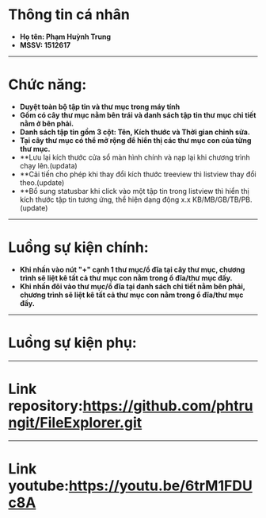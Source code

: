 # Thông tin cá nhân
* **Họ tên: Phạm Huỳnh Trung**
* **MSSV: 1512617**
----
# Chức năng:
* **Duyệt toàn bộ tập tin và thư mục trong máy tính**
* **Gồm có cây thư mục nằm bên trái và danh sách tập tin thư mục chi tiết nằm ở bên phải.**
* **Danh sách tập tin gồm 3 cột: Tên, Kích thước và Thời gian chỉnh sửa.**
* **Tại cây thư mục có thể mở rộng để hiển thị các thư mục con của từng thư mục.**
* **Lưu lại kích thước cửa sổ màn hình chính và nạp lại khi chương trình chạy lên.(updata)
* **Cải tiến cho phép khi thay đổi kích thước treeview thì listview thay đổi theo.(update)
* **Bổ  sung statusbar khi click vào một tập tin trong listview thì hiển thị kích thước tập tin tương ứng, thể hiện dạng động x.x KB/MB/GB/TB/PB.(update)

----
# Luồng sự kiện chính:
* **Khi nhấn vào nút "+" cạnh 1 thư mục/ổ đĩa tại cây thư mục, chương trình sẽ liệt kê tất cả thư mục con nằm trong ổ đĩa/thư mục đấy.**
* **Khi nhấn đôi vào thư mục/ổ đĩa tại danh sách chi tiết nằm bên phải, chương trình sẽ liệt kê tất cả thư mục con nằm trong ổ đĩa/thư mục đấy.**
----
# Luồng sự kiện phụ:
----
# Link repository:<https://github.com/phtrungit/FileExplorer.git>
----
# Link youtube:<https://youtu.be/6trM1FDUc8A>